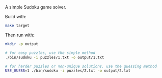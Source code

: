 
A simple Sudoku game solver. 

Build with:
```sh
make target
```

Then run with:
```sh
mkdir -p output

# for easy puzzles, use the simple method
./bin/sudoku -i puzzles/1.txt -o output/1.txt

# for harder puzzles or non-unique solutions, use the guessing method
USE_GUESS=1 ./bin/sudoku -i puzzles/2.txt -o output/2.txt
```